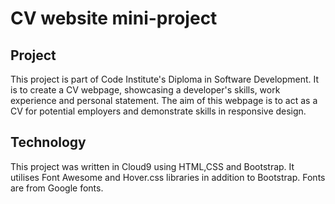 # CV website mini-project
## Project
This project is part of Code Institute's Diploma in Software Development.
It is to create a CV webpage, showcasing a developer's skills, work experience
and personal statement. The aim of this webpage is to act as a CV for potential
employers and demonstrate skills in responsive design.
## Technology
This project was written in Cloud9 using HTML,CSS and Bootstrap.
It utilises Font Awesome and Hover.css libraries in addition to Bootstrap.
Fonts are from Google fonts.